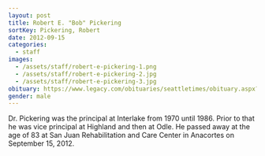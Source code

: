 ```yaml
---
layout: post
title: Robert E. "Bob" Pickering
sortKey: Pickering, Robert
date: 2012-09-15
categories:
  - staff
images:
  - /assets/staff/robert-e-pickering-1.png
  - /assets/staff/robert-e-pickering-2.jpg
  - /assets/staff/robert-e-pickering-3.jpg
obituary: https://www.legacy.com/obituaries/seattletimes/obituary.aspx?n=robert-pickering-bob&pid=160016407
gender: male
---
```

Dr. Pickering was the principal at Interlake from 1970 until 1986. Prior to that he was vice principal at Highland and then at Odle. He passed away at the age of 83 at San Juan Rehabilitation and Care Center in Anacortes on September 15, 2012.
